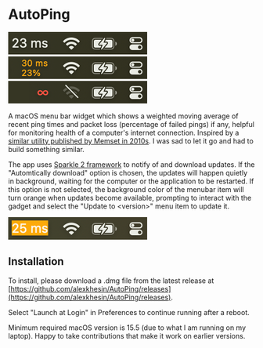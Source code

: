 # AutoPing

[![different states](assets/states.png)](https://github.com/alexkhesin/AutoPing/releases)

A macOS menu bar widget which shows a weighted moving average of recent ping times and
packet loss (percentage of failed pings) if any, helpful for monitoring health of a
computer's internet connection. Inspired by a
[similar utility published by Memset in 2010s](https://web.archive.org/web/20160410212547/https://itunes.apple.com/gb/app/autoping/id632347870?mt=12).
I was sad to let it go and had to build something similar.

The app uses [Sparkle 2 framework](https://sparkle-project.org/) to notify of and download updates.
If the "Automtically download" option is chosen, the updates will happen quietly in background,
waiting for the computer or the application to be restarted. If this option is not selected,
the background color of the menubar item will turn orange when updates become available, prompting
to interact with the gadget and select the "Update to \<version\>" menu item to update it.

![when update detected](assets/updated.png)

## Installation

To install, please download a .dmg file from the latest release at [https://github.com/alexkhesin/AutoPing/releases](https://github.com/alexkhesin/AutoPing/releases).

Select "Launch at Login" in Preferences to continue running after a reboot.

Minimum required macOS version is 15.5 (due to what I am running on my laptop).
Happy to take contributions that make it work on earlier versions.
